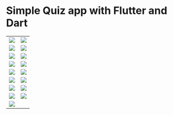 # Simple Quiz app with Flutter and Dart
<table>
  <tr>
    <td><img src='https://github.com/mrkzqsmv/Simple-Quiz-app-with-Flutter-and-Dart/blob/main/app_screen_images/WhatsApp%20Image%202023-09-20%20at%2010.05.14%20AM.jpeg'></td>
    <td><img src='https://github.com/mrkzqsmv/Simple-Quiz-app-with-Flutter-and-Dart/blob/main/app_screen_images/WhatsApp%20Image%202023-09-20%20at%2010.05.14%20AM%20(1).jpeg'></td>
  </tr> <tr>
    <td><img src='https://github.com/mrkzqsmv/Simple-Quiz-app-with-Flutter-and-Dart/blob/main/app_screen_images/WhatsApp%20Image%202023-09-20%20at%2010.05.14%20AM%20(2).jpeg'></td>
    <td><img src='https://github.com/mrkzqsmv/Simple-Quiz-app-with-Flutter-and-Dart/blob/main/app_screen_images/WhatsApp%20Image%202023-09-20%20at%2010.05.13%20AM.jpeg'></td>
  </tr> <tr>
    <td><img src='https://github.com/mrkzqsmv/Simple-Quiz-app-with-Flutter-and-Dart/blob/main/app_screen_images/WhatsApp%20Image%202023-09-20%20at%2010.05.13%20AM%20(1).jpeg'></td>
    <td><img src='https://github.com/mrkzqsmv/Simple-Quiz-app-with-Flutter-and-Dart/blob/main/app_screen_images/WhatsApp%20Image%202023-09-20%20at%2010.05.13%20AM%20(2).jpeg'></td>
  </tr> <tr>
    <td><img src='https://github.com/mrkzqsmv/Simple-Quiz-app-with-Flutter-and-Dart/blob/main/app_screen_images/WhatsApp%20Image%202023-09-20%20at%2010.05.12%20AM.jpeg'></td>
    <td><img src='https://github.com/mrkzqsmv/Simple-Quiz-app-with-Flutter-and-Dart/blob/main/app_screen_images/WhatsApp%20Image%202023-09-20%20at%2010.05.12%20AM%20(1).jpeg'></td>
  </tr> <tr>
    <td><img src='https://github.com/mrkzqsmv/Simple-Quiz-app-with-Flutter-and-Dart/blob/main/app_screen_images/WhatsApp%20Image%202023-09-20%20at%2010.05.12%20AM%20(2).jpeg'></td>
    <td><img src='https://github.com/mrkzqsmv/Simple-Quiz-app-with-Flutter-and-Dart/blob/main/app_screen_images/WhatsApp%20Image%202023-09-20%20at%2010.05.12%20AM%20(3).jpeg'></td>
  </tr> <tr>
    <td><img src='https://github.com/mrkzqsmv/Simple-Quiz-app-with-Flutter-and-Dart/blob/main/app_screen_images/WhatsApp%20Image%202023-09-20%20at%2010.05.11%20AM.jpeg'></td>
    <td><img src='https://github.com/mrkzqsmv/Simple-Quiz-app-with-Flutter-and-Dart/blob/main/app_screen_images/WhatsApp%20Image%202023-09-20%20at%2010.05.11%20AM%20(1).jpeg'></td>
  </tr> <tr>
    <td><img src='https://github.com/mrkzqsmv/Simple-Quiz-app-with-Flutter-and-Dart/blob/main/app_screen_images/WhatsApp%20Image%202023-09-20%20at%2010.05.11%20AM%20(2).jpeg'></td>
    <td><img src='https://github.com/mrkzqsmv/Simple-Quiz-app-with-Flutter-and-Dart/blob/main/app_screen_images/WhatsApp%20Image%202023-09-20%20at%2010.05.10%20AM.jpeg'></td>
  </tr> <tr>
    <td><img src='https://github.com/mrkzqsmv/Simple-Quiz-app-with-Flutter-and-Dart/blob/main/app_screen_images/WhatsApp%20Image%202023-09-20%20at%2010.05.10%20AM%20(1).jpeg'></td>
    <td><img src='https://github.com/mrkzqsmv/Simple-Quiz-app-with-Flutter-and-Dart/blob/main/app_screen_images/WhatsApp%20Image%202023-09-20%20at%2010.05.09%20AM.jpeg'></td>
  </tr> <tr>
    <td><img src='https://github.com/mrkzqsmv/Simple-Quiz-app-with-Flutter-and-Dart/blob/main/app_screen_images/WhatsApp%20Image%202023-09-20%20at%2010.05.08%20AM.jpeg'></td>
  </tr>
</table>
